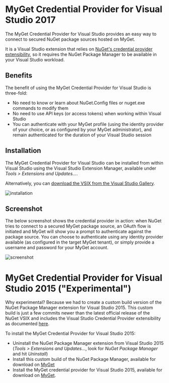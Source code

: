 ﻿# MyGet Credential Provider for Visual Studio 2017

The MyGet Credential Provider for Visual Studio provides an easy way to connect to secured NuGet package sources hosted on MyGet.

It is a Visual Studio extension that relies on [NuGet's credential provider extensibility](http://docs.nuget.org/ndocs/api/credential-providers), so it requires the NuGet Package Manager to be available in your Visual Studio workload.

## Benefits
The benefit of using the MyGet Credential Provider for Visual Studio is three-fold:

* No need to know or learn about NuGet.Config files or nuget.exe commands to modify them
* No need to use API keys (or access tokens) when working within Visual Studio
* You can authenticate with your MyGet profile (using the identity provider of your choice, or as configured by your MyGet administrator), and remain authenticated for the duration of your Visual Studio session

## Installation
The MyGet Credential Provider for Visual Studio can be installed from within Visual Studio using the Visual Studio Extension Manager, available under *Tools > Extensions and Updates...*.

Alternatively, you can [download the VSIX from the Visual Studio Gallery](https://marketplace.visualstudio.com/vsgallery/79609fc1-58d5-4a31-a171-124b952ca9e0).

<img src="Images/install-VSIX.png" alt="installation" />

## Screenshot
The below screenshot shows the credential provider in action: when NuGet tries to connect to a secured MyGet package source, an OAuth flow is initiated and MyGet will show you a prompt to authenticate against the package source. You can choose to authenticate using any identity provider available (as configured in the target MyGet tenant), or simply provide a username and password for your MyGet account.

<img src="Images/credprovider-screenshot.png" alt="screenshot" />

# MyGet Credential Provider for Visual Studio 2015 ("Experimental")

Why experimental? Because we had to create a custom build version of the NuGet Package Manager extension for Visual Studio 2015. 
This custom build is just a few commits newer than the latest official release of the NuGet VSIX and includes the Visual Studio Credential Provider extensibility as documented [here](https://docs.nuget.org/ndocs/api/nuget-credential-providers-for-visual-studio).

To install the MyGet Credential Provider for Visual Studio 2015:

* Uninstall the NuGet Package Manager extension from Visual Studio 2015 (*Tools > Extensions and Updates...*, look for *NuGet Package Manager* and hit *Uninstall*)
* Install this custom build of the NuGet Package Manager, available for download on [MyGet](https://www.myget.org/F/credentialproviders/vsix/NuGet.0d421874-a3b2-4f67-b53a-ecfce878063b-3.6.0.2289.vsix) 
* Install the MyGet credential provider for Visual Studio 2015, available for download on [MyGet](https://www.myget.org/F/credentialproviders/vsix/MyGet.CredentialProvider.VS2015.MyGet.13817c70-1be0-4971-8cd7-6a11fb6f4502-1.0.2.54.vsix).
